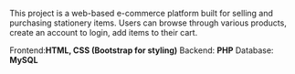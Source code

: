 This project is a web-based e-commerce platform built for selling and purchasing stationery items. Users can browse through various products, create an account to login, add items to their cart.

Frontend:**HTML, CSS (Bootstrap for styling)**
Backend: **PHP**
Database: **MySQL**

